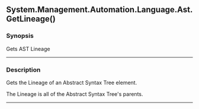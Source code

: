 System.Management.Automation.Language.Ast.GetLineage()
------------------------------------------------------

### Synopsis
Gets AST Lineage

---

### Description

Gets the Lineage of an Abstract Syntax Tree element.

The Lineage is all of the Abstract Syntax Tree's parents.

---
